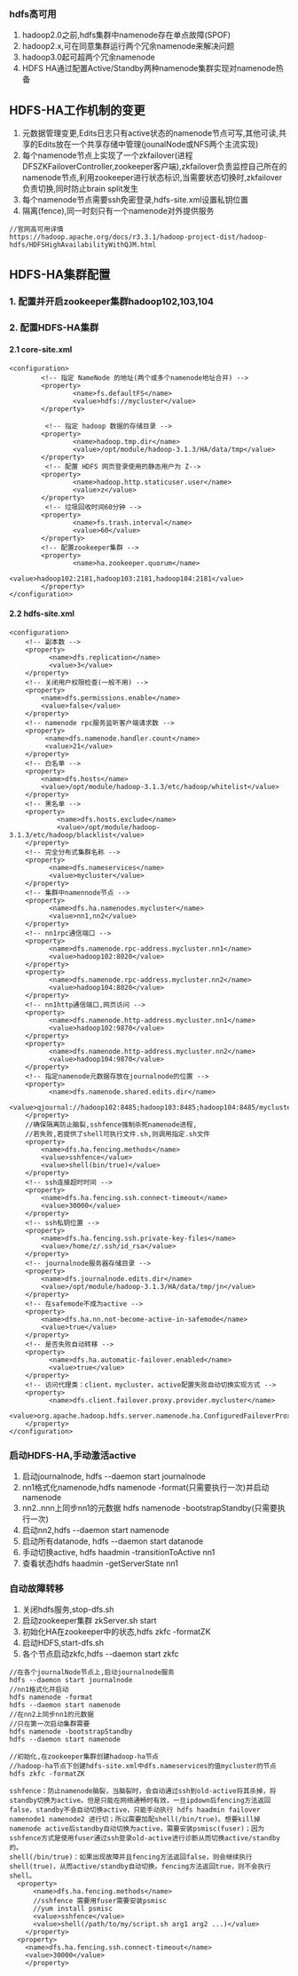 ### hdfs高可用
1. hadoop2.0之前,hdfs集群中namenode存在单点故障(SPOF)
2. hadoop2.x,可在同意集群运行两个冗余namenode来解决问题
3. hadoop3.0起可超两个冗余namenode
4. HDFS HA通过配置Active/Standby两种namenode集群实现对namenode热备
   
## HDFS-HA工作机制的变更
1. 元数据管理变更,Edits日志只有active状态的namenode节点可写,其他可读,共享的Edits放在一个共享存储中管理(jounalNode或NFS两个主流实现)
2. 每个namenode节点上实现了一个zkfailover(进程DFSZKFailoverController,zookeeper客户端),zkfailover负责监控自己所在的namenode节点,利用zookeeper进行状态标识,当需要状态切换时,zkfailover负责切换,同时防止brain split发生
3. 每个namenode节点需要ssh免密登录,hdfs-site.xml设置私钥位置
4. 隔离(fence),同一时刻只有一个namenode对外提供服务

```
//官网高可用详情
https://hadoop.apache.org/docs/r3.3.1/hadoop-project-dist/hadoop-hdfs/HDFSHighAvailabilityWithQJM.html
```
## HDFS-HA集群配置
### 1. 配置并开启zookeeper集群hadoop102,103,104
### 2. 配置HDFS-HA集群
#### 2.1 core-site.xml
```
<configuration>
        <!-- 指定 NameNode 的地址(两个或多个namenode地址合并) -->
        <property>
                <name>fs.defaultFS</name>
                <value>hdfs://mycluster</value>
        </property>

         <!-- 指定 hadoop 数据的存储目录 -->
        <property>
                <name>hadoop.tmp.dir</name>
                <value>/opt/module/hadoop-3.1.3/HA/data/tmp</value>
        </property>
         <!-- 配置 HDFS 网页登录使用的静态用户为 Z-->
        <property>
                <name>hadoop.http.staticuser.user</name>
                <value>z</value>
        </property>
         <!-- 垃圾回收时间60分钟 -->
        <property>
                <name>fs.trash.interval</name>
                <value>60</value>
        </property>
		<!-- 配置zookeeper集群 -->
        <property>
                <name>ha.zookeeper.quorum</name>
                <value>hadoop102:2181,hadoop103:2181,hadoop104:2181</value>
        </property>
</configuration>
```
#### 2.2 hdfs-site.xml
```
<configuration>
	<!-- 副本数 -->
	<property>
		  <name>dfs.replication</name>
		  <value>3</value>
	</property>
	<!-- 关闭用户权限检查(一般不用) -->
	<property>
		<name>dfs.permissions.enable</name>
		<value>false</value>
	</property>
	<!-- namenode rpc服务监听客户端请求数 -->
	<property>
		 <name>dfs.namenode.handler.count</name>
		 <value>21</value>
	</property>
	<!-- 白名单 -->
	<property>
		<name>dfs.hosts</name>
		<value>/opt/module/hadoop-3.1.3/etc/hadoop/whitelist</value>
	</property>
	<!-- 黑名单 -->
	<property>
        	<name>dfs.hosts.exclude</name>
	        <value>/opt/module/hadoop-3.1.3/etc/hadoop/blacklist</value>
    </property>
	<!-- 完全分布式集群名称 -->
	<property>
		  <name>dfs.nameservices</name>
		  <value>mycluster</value>
	</property>
	<!-- 集群中namennode节点 -->
	<property>
		  <name>dfs.ha.namenodes.mycluster</name>
		  <value>nn1,nn2</value>
	</property>
	<!-- nn1rpc通信端口 -->
	<property>
		  <name>dfs.namenode.rpc-address.mycluster.nn1</name>
		  <value>hadoop102:8020</value>
	</property>
	<property>
		  <name>dfs.namenode.rpc-address.mycluster.nn2</name>
		  <value>hadoop104:8020</value>
	</property>
	<!-- nn1http通信端口,网页访问 -->
	<property>
		  <name>dfs.namenode.http-address.mycluster.nn1</name>
		  <value>hadoop102:9870</value>
	</property>
	<property>
		  <name>dfs.namenode.http-address.mycluster.nn2</name>
		  <value>hadoop104:9870</value>
	</property>
	<!-- 指定namenode元数据存放在journalnode的位置 -->
	<property>
		  <name>dfs.namenode.shared.edits.dir</name>
		  <value>qjournal://hadoop102:8485;hadoop103:8485;hadoop104:8485/mycluster</value>
	</property>
	//确保隔离防止脑裂,sshfence强制杀死namenode进程,
	//若失败,若提供了shell可执行文件.sh,则调用指定.sh文件
	<property>
		<name>dfs.ha.fencing.methods</name>
		<value>sshfence</value>
		<value>shell(bin/true)</value>
	</property>
	<!-- ssh连接超时时间 -->
	<property>
		<name>dfs.ha.fencing.ssh.connect-timeout</name>
		<value>30000</value>
	</property>
	<!-- ssh私钥位置 -->
	<property>
		<name>dfs.ha.fencing.ssh.private-key-files</name>
		<value>/home/z/.ssh/id_rsa</value>
	</property>
	<!-- journalnode服务器存储目录 -->
	<property>
        <name>dfs.journalnode.edits.dir</name>
        <value>/opt/module/hadoop-3.1.3/HA/data/tmp/jn</value>
    </property>
	<!-- 在safemode不成为active -->
	<property>
		<name>dfs.ha.nn.not-become-active-in-safemode</name>
		<value>true</value>
	</property>
	<!-- 是否失败自动转移 -->
	<property>
		  <name>dfs.ha.automatic-failover.enabled</name>
		  <value>true</value>
	</property>
	<!-- 访问代理类：client，mycluster，active配置失败自动切换实现方式 -->
	<property>
		  <name>dfs.client.failover.proxy.provider.mycluster</name>
		  <value>org.apache.hadoop.hdfs.server.namenode.ha.ConfiguredFailoverProxyProvider</value>
	</property>
</configuration>
```
### 启动HDFS-HA,手动激活active
1. 启动journalnode, hdfs --daemon start journalnode
2. nn1格式化namenode,hdfs namenode -format(只需要执行一次)并启动namenode
3. nn2..nnn上同步nn1的元数据 hdfs namenode -bootstrapStandby(只需要执行一次)
4. 启动nn2,hdfs --daemon start namenode
5. 启动所有datanode, hdfs --daemon start datanode
6. 手动切换active, hdfs haadmin -transitionToActive nn1
7. 查看状态hdfs haadmin -getServerState nn1

### 自动故障转移
1. 关闭hdfs服务,stop-dfs.sh
2. 启动zookeeper集群 zkServer.sh start
3. 初始化HA在zookeeper中的状态,hdfs zkfc -formatZK
4. 启动HDFS,start-dfs.sh
5. 各个节点启动zkfc,hdfs --daemon start zkfc

```
//在各个journalNode节点上,启动journalnode服务
hdfs --daemon start journalnode
//nn1格式化并启动
hdfs namenode -format
hdfs --daemon start namenode
//在nn2上同步nn1的元数据
//只在第一次启动集群需要
hdfs namenode -bootstrapStandby
hdfs --daemon start namenode

//初始化,在zookeeper集群创建hadoop-ha节点
//hadoop-ha节点下创建hdfs-site.xml中dfs.nameservices的值mycluster的节点
hdfs zkfc -formatZK
```
```
sshfence：防止namenode脑裂，当脑裂时，会自动通过ssh到old-active将其杀掉，将standby切换为active。但是只能在网络通畅时有效，一旦ipdown后fencing方法返回false，standby不会自动切换active，只能手动执行 hdfs haadmin failover namenode1 namenode2 进行切；所以需要加配shell(/bin/true)。想要kill掉namenode active后standby自动切换为active，需要安装psmisc(fuser)；因为sshfence方式是使用fuser通过ssh登录old-active进行诊断从而切换active/standby的。
shell(/bin/true)：如果出现故障并且fencing方法返回false，则会继续执行shell(true)，从而active/standby自动切换。fencing方法返回true，则不会执行shell。
  <property>
      <name>dfs.ha.fencing.methods</name>
      //sshfence 需要用fuser需要安装psmisc
      //yum install psmisc
      <value>sshfence</value>
      <value>shell(/path/to/my/script.sh arg1 arg2 ...)</value>
    </property>
  <property> 
    <name>dfs.ha.fencing.ssh.connect-timeout</name> 
    <value>30000</value> 
    </property>
```
